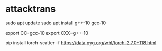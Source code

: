 # attacktrans


sudo apt update
sudo apt install g++-10 gcc-10


export CC=gcc-10
export CXX=g++-10

pip install torch-scatter -f https://data.pyg.org/whl/torch-2.7.0+118.html

